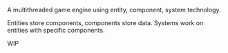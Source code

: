 A multithreaded game engine using entity, component, system technology. 

Entities store components, components store data. Systems work on entities with specific components.

WIP
